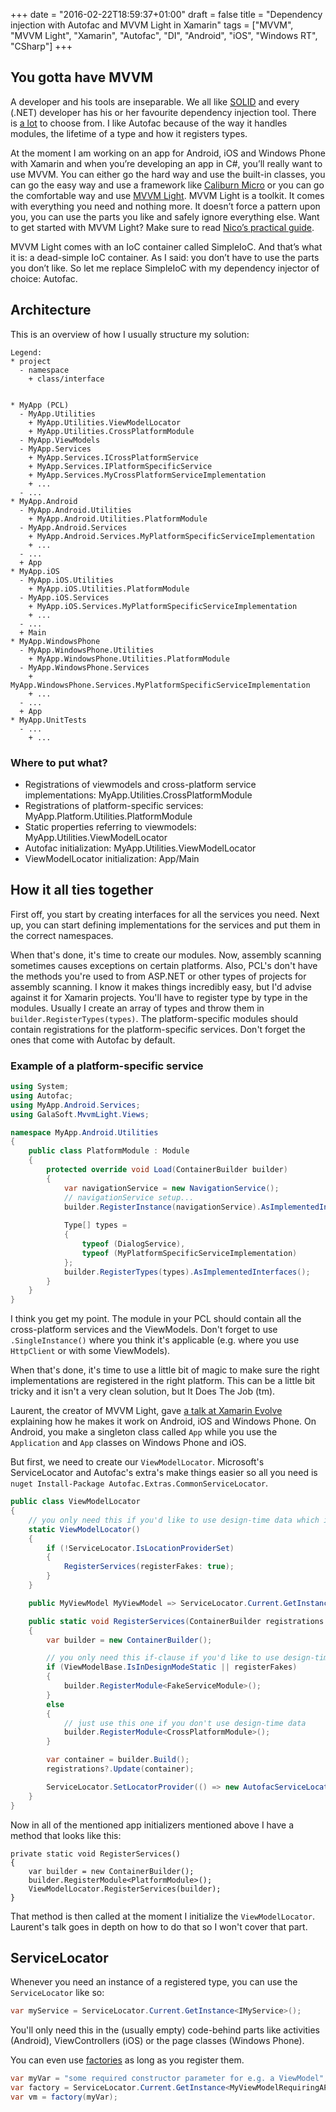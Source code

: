 +++
date = "2016-02-22T18:59:37+01:00"
draft = false
title = "Dependency injection with Autofac and MVVM Light in Xamarin"
tags = ["MVVM", "MVVM Light", "Xamarin", "Autofac", "DI", "Android", "iOS", "Windows RT", "CSharp"]
+++

## You gotta have MVVM

A developer and his tools are inseparable. We all like [SOLID](https://sites.google.com/site/unclebobconsultingllc/getting-a-solid-start) and every (.NET) developer has his or her favourite dependency injection tool. There is [a lot](http://www.hanselman.com/blog/ListOfNETDependencyInjectionContainersIOC.aspx) to choose from. I like Autofac because of the way it handles modules, the lifetime of a type and how it registers types.

At the moment I am working on an app for Android, iOS and Windows Phone with Xamarin and when you’re developing an app in C#, you’ll really want to use MVVM. You can either go the hard way and use the built-in classes, you can go the easy way and use a framework like [Caliburn Micro](http://caliburnmicro.com/) or you can go the comfortable way and use [MVVM Light](http://mvvmlight.net). MVVM Light is a toolkit. It comes with everything you need and nothing more. It doesn’t force a pattern upon you, you can use the parts you like and safely ignore everything else. Want to get started with MVVM Light? Make sure to read [Nico’s practical guide](http://www.spikie.be/blog/category/MVVM-Light.aspx).

MVVM Light comes with an IoC container called SimpleIoC. And that’s what it is: a dead-simple IoC container. As I said: you don’t have to use the parts you don’t like. So let me replace SimpleIoC with my dependency injector of choice: Autofac.

## Architecture

This is an overview of how I usually structure my solution:

```
Legend:
* project
  - namespace
    + class/interface


* MyApp (PCL)
  - MyApp.Utilities
    + MyApp.Utilities.ViewModelLocator
    + MyApp.Utilities.CrossPlatformModule
  - MyApp.ViewModels
  - MyApp.Services
    + MyApp.Services.ICrossPlatformService
    + MyApp.Services.IPlatformSpecificService
    + MyApp.Services.MyCrossPlatformServiceImplementation
    + ...
  - ...
* MyApp.Android
  - MyApp.Android.Utilities
    + MyApp.Android.Utilities.PlatformModule
  - MyApp.Android.Services
    + MyApp.Android.Services.MyPlatformSpecificServiceImplementation
    + ...
  - ...
  + App
* MyApp.iOS
  - MyApp.iOS.Utilities
    + MyApp.iOS.Utilities.PlatformModule
  - MyApp.iOS.Services
    + MyApp.iOS.Services.MyPlatformSpecificServiceImplementation
    + ...
  - ...
  + Main
* MyApp.WindowsPhone
  - MyApp.WindowsPhone.Utilities
    + MyApp.WindowsPhone.Utilities.PlatformModule
  - MyApp.WindowsPhone.Services
    + MyApp.WindowsPhone.Services.MyPlatformSpecificServiceImplementation
    + ...
  - ...
  + App
* MyApp.UnitTests
  - ...
    + ...
```

### Where to put what?

* Registrations of viewmodels and cross-platform service implementations: MyApp.Utilities.CrossPlatformModule
* Registrations of platform-specific services: MyApp.Platform.Utilities.PlatformModule
* Static properties referring to viewmodels: MyApp.Utilities.ViewModelLocator
* Autofac initialization: MyApp.Utilities.ViewModelLocator
* ViewModelLocator initialization: App/Main

## How it all ties together

First off, you start by creating interfaces for all the services you need. Next up, you can start defining implementations for the services and put them in the correct namespaces.

When that's done, it's time to create our modules. Now, assembly scanning sometimes causes exceptions on certain platforms. Also, PCL's don't have the methods you're used to from ASP.NET or other types of projects for assembly scanning. I know it makes things incredibly easy, but I'd advise against it for Xamarin projects. You'll have to register type by type in the modules. Usually I create an array of types and throw them in `builder.RegisterTypes(types)`. The platform-specific modules should contain registrations for the platform-specific services. Don't forget the ones that come with Autofac by default.

### Example of a platform-specific service

```C#
using System;
using Autofac;
using MyApp.Android.Services;
using GalaSoft.MvvmLight.Views;

namespace MyApp.Android.Utilities
{
    public class PlatformModule : Module
    {
        protected override void Load(ContainerBuilder builder)
        {
            var navigationService = new NavigationService();
            // navigationService setup...
            builder.RegisterInstance(navigationService).AsImplementedInterfaces();
            
            Type[] types =
            {
                typeof (DialogService),
                typeof (MyPlatformSpecificServiceImplementation)
            };
            builder.RegisterTypes(types).AsImplementedInterfaces();
        }
    }
}
```

I think you get my point. The module in your PCL should contain all the cross-platform services and the ViewModels. Don't forget to use `.SingleInstance()` where you think it's applicable (e.g. where you use `HttpClient` or with some ViewModels).

When that's done, it's time to use a little bit of magic to make sure the right implementations are registered in the right platform. This can be a little bit tricky and it isn't a very clean solution, but It Does The Job (tm).

Laurent, the creator of MVVM Light, gave [a talk at Xamarin Evolve](http://blog.galasoft.ch/posts/2014/10/my-xamarinevolve-talk-is-online-for-your-viewing-pleasure/) explaining how he makes it work on Android, iOS and Windows Phone. On Android, you make a singleton class called `App` while you use the `Application` and `App` classes on Windows Phone and iOS.

But first, we need to create our `ViewModelLocator`. Microsoft's ServiceLocator and Autofac's extra's make things easier so all you need is `nuget Install-Package Autofac.Extras.CommonServiceLocator`.

```C#
public class ViewModelLocator
{
    // you only need this if you'd like to use design-time data which is only supported on XAML-based platforms
    static ViewModelLocator()
    {
        if (!ServiceLocator.IsLocationProviderSet)
        {
            RegisterServices(registerFakes: true);
        }
    }

    public MyViewModel MyViewModel => ServiceLocator.Current.GetInstance<MyViewModel>();

    public static void RegisterServices(ContainerBuilder registrations = null, bool registerFakes = false)
    {
        var builder = new ContainerBuilder();

        // you only need this if-clause if you'd like to use design-time data which is only supported on XAML-based platforms
        if (ViewModelBase.IsInDesignModeStatic || registerFakes)
        {
            builder.RegisterModule<FakeServiceModule>();
        }
        else
        {
            // just use this one if you don't use design-time data
            builder.RegisterModule<CrossPlatformModule>();
        }

        var container = builder.Build();
        registrations?.Update(container);

        ServiceLocator.SetLocatorProvider(() => new AutofacServiceLocator(container));
    }
}
```

Now in all of the mentioned app initializers mentioned above I have a method that looks like this:

```CSharp
private static void RegisterServices()
{
    var builder = new ContainerBuilder();
    builder.RegisterModule<PlatformModule>();
    ViewModelLocator.RegisterServices(builder);
}
```

That method is then called at the moment I initialize the `ViewModelLocator`. Laurent's talk goes in depth on how to do that so I won't cover that part.

## ServiceLocator

Whenever you need an instance of a registered type, you can use the `ServiceLocator` like so:

```C#
var myService = ServiceLocator.Current.GetInstance<IMyService>();
```
    
You'll only need this in the (usually empty) code-behind parts like activities (Android), ViewControllers (iOS) or the page classes (Windows Phone).

You can even use [factories](http://docs.autofac.org/en/latest/advanced/delegate-factories.html) as long as you register them.

```C#
var myVar = "some required constructor parameter for e.g. a ViewModel";
var factory = ServiceLocator.Current.GetInstance<MyViewModelRequiringAParameter.Factory>();
var vm = factory(myVar);
```